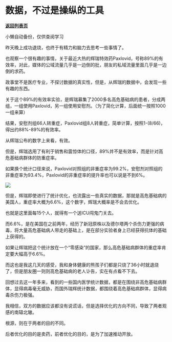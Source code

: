 # 数据，不过是操纵的工具

[**返回列表页**](/gzh/政事堂2019)

小懒自动备份，仅供查阅学习

昨天晚上成功退烧，也终于有精力和脑力去思考一些事情了。

也观察一个很有趣的事情，关于最近大热的辉瑞特效药Paxlovid，号称89%的有效率，对此，媒体的公域流量几乎是一边倒的批，朋友的私域流量里面几乎是一边倒的求药。

政事堂不是医疗专业，不探讨数据的真实性，但是，从辉瑞的数据中，会发现一些有趣的东西。

关于这个89%的有效率实验，是辉瑞募集了2000多名高危基础病的患者，分成两组，一组使用Paxlovid，另一组使用安慰剂。（为了简化计算，后面统一按照1000一组来算）  

结果，安慰剂组66人转重症，Paxlovid组8人转重症，简单计算，按照1-(8/66)，得出约88%-89%的有效率。  

从辉瑞公布的数字上来看，有效。

但是，辉瑞选用了有利于销售和震惊体的口径，89%并不是有效率，而是针对高危基础病群体的防重症率。

如果换个统计口径来说，Paxlovid对照组的非重症率为99.2%，安慰剂对照组的非重症率为93.4%，Paxlovid的非重症率的提升率也可以说是不到6%。  

![](https://mmbiz.qpic.cn/mmbiz_jpg/9qaKe68vJXVicoeEW2HPBTxhr4vficokAd4qdLh0XBRI9uuemLwiclGicgakvG9w8nWWCSRPkQInbicV6MV2qSB26TA/640?wx_fmt=jpeg&wxfrom;=5&wx;_lazy=1&wx;_co=1)

但是，辉瑞即使进行了统计优化，也流露出一些真实的数据，那就是高危基础病的美国人，重症率大概为6.6%，这个数字，辉瑞大概率是不会去优化。

也就是这里面每15个人，就得有一个送ICU闯鬼门关去。

而6.6%，是在美国在之前两年，经历了新冠原株以及德尔塔两个杀伤力更强的病毒，将大量高危基础病人带走的基础上，是在部分实验者身上已经获得抗体的基础上获得的。  

如果让辉瑞把这个统计放在一个“零感染”的国家，那么高危基础病群体的重症率肯定要大幅高于6.6%。

而这也是我这几天的感受，我和身体健康的熊孩子们都是只烧了36小时就退烧了，但是朋友圈一则则高危基础病的老人讣告，实在有点看不下去。

回想过去这一年多来，看到的一些国内医学统计数据，都是在围绕非高危基础病群体，显得病毒毫无威胁，而国外瑞辉统计数据，都围绕着高危基础病群体，显得病毒杀伤力极强。

我相信，双方的数据应该都没有说谎话，但是选择优化的方向不同，导致了两者观感的南辕北辙。  

根源，则在于两者的目的不同。

后者优化的目的是卖药，前者优化的目的，是为了加速推动开放。  

